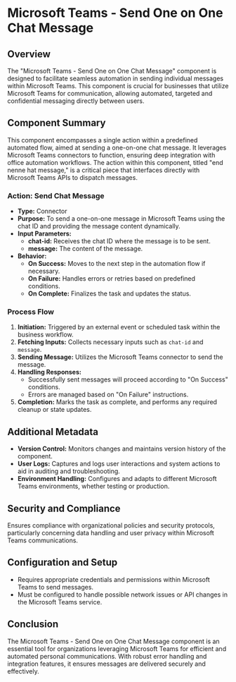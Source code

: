 # Microsoft Teams - Send One on One Chat Message

## Overview
The "Microsoft Teams - Send One on One Chat Message" component is designed to facilitate seamless automation in sending individual messages within Microsoft Teams. This component is crucial for businesses that utilize Microsoft Teams for communication, allowing automated, targeted and confidential messaging directly between users.

## Component Summary
This component encompasses a single action within a predefined automated flow, aimed at sending a one-on-one chat message. It leverages Microsoft Teams connectors to function, ensuring deep integration with office automation workflows. The action within this component, titled "end nenne hat message," is a critical piece that interfaces directly with Microsoft Teams APIs to dispatch messages.

### Action: Send Chat Message
- **Type:** Connector
- **Purpose:** To send a one-on-one message in Microsoft Teams using the chat ID and providing the message content dynamically.
- **Input Parameters:**
  - **chat-id:** Receives the chat ID where the message is to be sent.
  - **message:** The content of the message.
- **Behavior:**
  - **On Success:** Moves to the next step in the automation flow if necessary.
  - **On Failure:** Handles errors or retries based on predefined conditions.
  - **On Complete:** Finalizes the task and updates the status.

### Process Flow
1. **Initiation:** Triggered by an external event or scheduled task within the business workflow.
2. **Fetching Inputs:** Collects necessary inputs such as `chat-id` and `message`.
3. **Sending Message:** Utilizes the Microsoft Teams connector to send the message.
4. **Handling Responses:**
   - Successfully sent messages will proceed according to "On Success" conditions.
   - Errors are managed based on "On Failure" instructions.
5. **Completion:** Marks the task as complete, and performs any required cleanup or state updates.

## Additional Metadata
- **Version Control:** Monitors changes and maintains version history of the component.
- **User Logs:** Captures and logs user interactions and system actions to aid in auditing and troubleshooting.
- **Environment Handling:** Configures and adapts to different Microsoft Teams environments, whether testing or production.

## Security and Compliance
Ensures compliance with organizational policies and security protocols, particularly concerning data handling and user privacy within Microsoft Teams communications.

## Configuration and Setup
- Requires appropriate credentials and permissions within Microsoft Teams to send messages.
- Must be configured to handle possible network issues or API changes in the Microsoft Teams service.

## Conclusion
The Microsoft Teams - Send One on One Chat Message component is an essential tool for organizations leveraging Microsoft Teams for efficient and automated personal communications. With robust error handling and integration features, it ensures messages are delivered securely and effectively.

